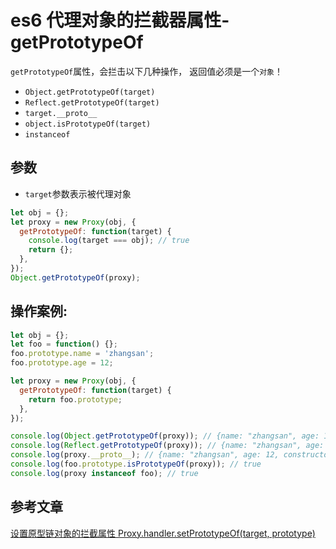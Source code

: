 <!-- Date: 2018-07-13 12:11:21 -->

# es6 代理对象的拦截器属性-getPrototypeOf

`getPrototypeOf`属性，会拦击以下几种操作， 返回值必须是一个`对象`！

- `Object.getPrototypeOf(target)`
- `Reflect.getPrototypeOf(target)`
- `target.__proto__`
- `object.isPrototypeOf(target)`
- `instanceof`

## 参数

- `target`参数表示被代理对象

```js
let obj = {};
let proxy = new Proxy(obj, {
  getPrototypeOf: function(target) {
    console.log(target === obj); // true
    return {};
  },
});
Object.getPrototypeOf(proxy);
```

## 操作案例:

```js
let obj = {};
let foo = function() {};
foo.prototype.name = 'zhangsan';
foo.prototype.age = 12;

let proxy = new Proxy(obj, {
  getPrototypeOf: function(target) {
    return foo.prototype;
  },
});

console.log(Object.getPrototypeOf(proxy)); // {name: "zhangsan", age: 12, constructor: ƒ}
console.log(Reflect.getPrototypeOf(proxy)); // {name: "zhangsan", age: 12, constructor: ƒ}
console.log(proxy.__proto__); // {name: "zhangsan", age: 12, constructor: ƒ}
console.log(foo.prototype.isPrototypeOf(proxy)); // true
console.log(proxy instanceof foo); // true
```

## 参考文章

[设置原型链对象的拦截属性 Proxy.handler.setPrototypeOf(target, prototype)](../es6-proxy-setprototypeof)
